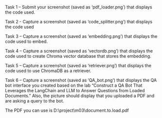Task 1 – Submit your screenshot (saved as ‘pdf_loader.png’) that displays the code used.

Task 2 - Capture a screenshot (saved as ‘code_splitter.png’) that displays the code used

Task 3 – Capture a screenshot (saved as ‘embedding.png’) that displays the code used to embed. 

Task 4 – Capture a screenshot (saved as ‘vectordb.png’) that displays the code used to create Chroma vector database that stores the embedding. 

Task 5 – Capture a screenshot (saved as ‘retriever.png’) that displays the code used to use ChromaDB as a retriever.

Task 6 – Capture a screenshot (saved as ‘QA_bot.png’) that displays the QA bot interface you created based on the lab “Construct a QA Bot That Leverages the LangChain and LLM to Answer Questions from Loaded Documents.” Also, the picture should display that you uploaded a PDF and are asking a query to the bot. 

The PDF you can use is D:\project\m03\document.to.load.pdf